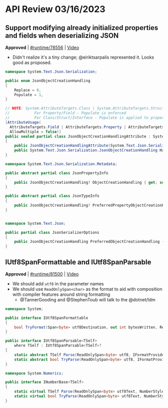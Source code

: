# API Review 03/16/2023

## Support modifying already initialized properties and fields when deserializing JSON

**Approved** | [#runtime/78556](https://github.com/dotnet/runtime/issues/78556#issuecomment-1472518084) | [Video](https://www.youtube.com/watch?v=2Z7MxaxQj0w&t=0h0m0s)

* Didn't realize it's a tiny change; @eiriktsarpalis represented it. Looks good as proposed.

```C#
namespace System.Text.Json.Serialization;

public enum JsonObjectCreationHandling
{
    Replace = 0,
    Populate = 1,
}

// NOTE: System.AttributeTargets.Class | System.AttributeTargets.Struct | System.AttributeTargets.Interface
//           For Property/Field - Populate is enforced
//           For Class/Struct/Interface - Populate is applied to properties where applicable
[AttributeUsage(
  AttributeTargets.Field | AttributeTargets.Property | AttributeTargets.Class | AttributeTargets.Struct | AttributeTargets.Interface,
  AllowMultiple = false)]
public sealed partial class JsonObjectCreationHandlingAttribute : System.Text.Json.Serialization.JsonAttribute
{
    public JsonObjectCreationHandlingAttribute(System.Text.Json.Serialization.JsonObjectCreationHandling handling) { }
    public System.Text.Json.Serialization.JsonObjectCreationHandling Handling { get { throw null; } }
}

namespace System.Text.Json.Serialization.Metadata;

public abstract partial class JsonPropertyInfo
{
    public JsonObjectCreationHandling? ObjectCreationHandling { get; set; }
}

public abstract partial class JsonTypeInfo
{
    public JsonObjectCreationHandling? PreferredPropertyObjectCreationHandling { get; set; }
}


namespace System.Text.Json;

public partial class JsonSerializerOptions
{
    public JsonObjectCreationHandling PreferredObjectCreationHandling { get; set; } /*= JsonObjectCreationHandling.Replace; */
}
```

## IUtf8SpanFormattable and IUtf8SpanParsable

**Approved** | [#runtime/81500](https://github.com/dotnet/runtime/issues/81500#issuecomment-1472608562) | [Video](https://www.youtube.com/watch?v=2Z7MxaxQj0w&t=0h14m29s)

* We should add `utf8` in the parameter names
* We should use `ReadOnlySpan<char>` as the format to aid with composition with compiler features around string formatting
    - @TannerGooding and @StephenToub will talk to the @dotnet/ldm

```C#
namespace System;

public interface IUtf8SpanFormattable
{
    bool TryFormat(Span<byte> utf8Destination, out int bytesWritten, ReadOnlySpan<char> format, IFormatProvider? provider);
}

public interface IUtf8SpanParsable<TSelf>
    where TSelf : IUtf8SpanParsable<TSelf>?
{
    static abstract TSelf Parse(ReadOnlySpan<byte> utf8, IFormatProvider? provider);
    static abstract bool TryParse(ReadOnlySpan<byte> utf8, IFormatProvider? provider, [MaybeNullWhen(returnValue: false)] out TSelf result);
}
```

```C#
namespace System.Numerics;

public interface INumberBase<TSelf>
{
    static virtual TSelf Parse(ReadOnlySpan<byte> utf8Text, NumberStyles style, IFormatProvider? provider);
    static virtual bool TryParse(ReadOnlySpan<byte> utf8Text, NumberStyles style, IFormatProvider? provider, [MaybeNullWhen(false)] out TSelf result);
}
```
